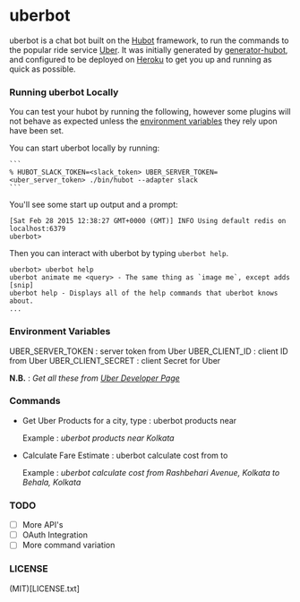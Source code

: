 # uberbot

uberbot is a chat bot built on the [Hubot][hubot] framework, to run the commands to the popular ride service [Uber](https://www.uber.com/). It was
initially generated by [generator-hubot][generator-hubot], and configured to be
deployed on [Heroku][heroku] to get you up and running as quick as possible.

[heroku]: http://www.heroku.com
[hubot]: http://hubot.github.com
[generator-hubot]: https://github.com/github/generator-hubot

### Running uberbot Locally

You can test your hubot by running the following, however some plugins will not
behave as expected unless the [environment variables](#configuration) they rely
upon have been set.

You can start uberbot locally by running:

	```
    % HUBOT_SLACK_TOKEN=<slack_token> UBER_SERVER_TOKEN=<uber_server_token> ./bin/hubot --adapter slack
    ```

You'll see some start up output and a prompt:

    [Sat Feb 28 2015 12:38:27 GMT+0000 (GMT)] INFO Using default redis on localhost:6379
    uberbot>

Then you can interact with uberbot by typing `uberbot help`.

    uberbot> uberbot help
    uberbot animate me <query> - The same thing as `image me`, except adds [snip]
    uberbot help - Displays all of the help commands that uberbot knows about.
    ...

### Environment Variables

UBER_SERVER_TOKEN : server token from Uber
UBER_CLIENT_ID : client ID from Uber
UBER_CLIENT_SECRET : client Secret for Uber

**N.B.** : _Get all these from [Uber Developer Page](https://developer.uber.com)_

### Commands

* Get Uber Products for a city, type : uberbot products near <city>

   Example : _uberbot products near Kolkata_

* Calculate Fare Estimate : uberbot calculate cost from <from> to <to>

   Example : _uberbot calculate cost from Rashbehari Avenue, Kolkata to Behala, Kolkata_

### TODO

- [ ] More API's
- [ ] OAuth Integration
- [ ] More command variation

### LICENSE

(MIT)[LICENSE.txt]

